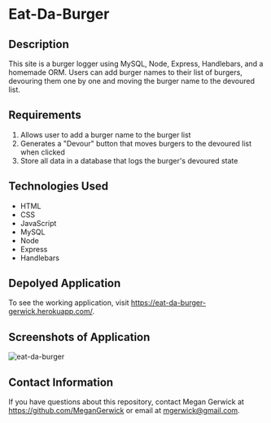 # Eat-Da-Burger

## Description
This site is a burger logger using MySQL, Node, Express, Handlebars, and a homemade ORM. Users can add burger names to their list of burgers, devouring them one by one and moving the burger name to the devoured list. 

## Requirements
1. Allows user to add a burger name to the burger list
2. Generates a "Devour" button that moves burgers to the devoured list when clicked
3. Store all data in a database that logs the burger's devoured state

## Technologies Used
- HTML
- CSS
- JavaScript
- MySQL
- Node
- Express
- Handlebars

## Depolyed Application 
To see the working application, visit https://eat-da-burger-gerwick.herokuapp.com/.

## Screenshots of Application
![eat-da-burger](https://user-images.githubusercontent.com/69534417/104519969-f572fb80-55bf-11eb-907c-aebcc2dd8007.PNG)

## Contact Information
If you have questions about this repository, contact Megan Gerwick at https://github.com/MeganGerwick or email at mgerwick@gmail.com.
